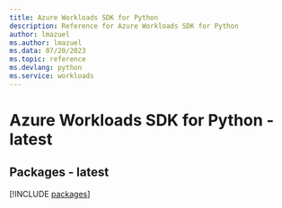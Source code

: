 ```yaml
---
title: Azure Workloads SDK for Python
description: Reference for Azure Workloads SDK for Python
author: lmazuel
ms.author: lmazuel
ms.data: 07/20/2023
ms.topic: reference
ms.devlang: python
ms.service: workloads
---
```

# Azure Workloads SDK for Python - latest
## Packages - latest
[!INCLUDE [packages](workloads-index.md)]